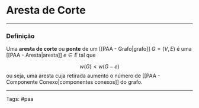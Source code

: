 
# Aresta de Corte

---

### Definição

Uma **aresta de corte** ou **ponte** de um [[PAA - Grafo|grafo]] $G=(V,E)$ é uma [[PAA - Aresta|aresta]] $e \in E$ tal que

$$
w(G) < w(G - e)
$$
ou seja, uma aresta cuja retirada aumento o número de [[PAA - Componente Conexo|componentes conexos]] do grafo.

---

Tags: #paa

